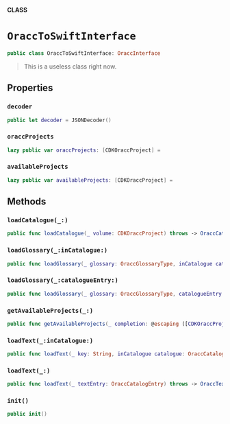 **CLASS**

# `OraccToSwiftInterface`

```swift
public class OraccToSwiftInterface: OraccInterface
```

> This is a useless class right now.

## Properties
### `decoder`

```swift
public let decoder = JSONDecoder()
```

### `oraccProjects`

```swift
lazy public var oraccProjects: [CDKOraccProject] =
```

### `availableProjects`

```swift
lazy public var availableProjects: [CDKOraccProject] =
```

## Methods
### `loadCatalogue(_:)`

```swift
public func loadCatalogue(_ volume: CDKOraccProject) throws -> OraccCatalog
```

### `loadGlossary(_:inCatalogue:)`

```swift
public func loadGlossary(_ glossary: OraccGlossaryType, inCatalogue catalogue: OraccCatalog) throws -> OraccGlossary
```

### `loadGlossary(_:catalogueEntry:)`

```swift
public func loadGlossary(_ glossary: OraccGlossaryType, catalogueEntry: OraccCatalogEntry) throws -> OraccGlossary
```

### `getAvailableProjects(_:)`

```swift
public func getAvailableProjects(_ completion: @escaping ([CDKOraccProject]) -> Void) throws
```

### `loadText(_:inCatalogue:)`

```swift
public func loadText(_ key: String, inCatalogue catalogue: OraccCatalog) throws -> OraccTextEdition
```

### `loadText(_:)`

```swift
public func loadText(_ textEntry: OraccCatalogEntry) throws -> OraccTextEdition
```

### `init()`

```swift
public init()
```

